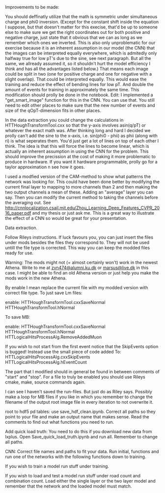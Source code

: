 Improvements to be made:

You should deffinatly utilize that the math is symmetric under simultaneous charge and phi0 inversion. (Except for the constant shift inside the equation I suppose, but that doesn't matter for this execise, that'd be up to someone else to make sure we get the right coordinates out for both positive and negative charge, just state that it obvious that we can as long as we remember which ones we inverted. This is also only unproblematic for our exercise because it is an inherent assumption in our model (the CNN) that the images can be interpreted equally everywhere, which is admitedly only halfway true for low pT's due to the sine, see next paragraph. But all the same, we allready assumed it, so it shouldn't hurt the model efficiency I think and has all the advantages listed below.)
That means each image could be split in two (one for positive charge and one for negative with a slight
overlap). That could be interpreted equally. This would ease the training and reduce the effect of
bending lines for low pT. And double the amount of events for training in approximately the same time. This modification should prolly be done in the notebook.
Edit: I implemented a "get_smart_image" function for this in the CNN. You can use that. You still need to edit other places to make sure that the new number of events and size of the qOpT-dimension fits in other places.

In the data extraction you could change the calculations in HTTHoughTransformTool.cxx
so that the y-axis involves asin(q/pT) or whatever the exact math was. After thinking
long and hard I decided we prolly can't add the sine to the x-axis, i.e. sin(phi0 - phii)
as phii (along with ri) is what seperates them. You'd just get a lot of lines on top of each
other I think. The idea is that this will force the lines to become linear, which is
actually an inherent assumption in using the CNN for the problem. This should improve the
precission at the cost of making it more problematic to produce in hardware. If you want it
hardware programmable, prolly go for a taylor approximation n see how it goes.

I used a modfied version of the CAM-method to show what patterns the network was looking for.
This could have been done better by modifying the current final layer to mapping to more
channels than 2 and then making the two output channels a mean of these. Adding an "average" layer you can say. Then you can modify
the current method to taking the channels before the averaging out. See 
http://cnnlocalization.csail.mit.edu/Zhou_Learning_Deep_Features_CVPR_2016_paper.pdf and my
thesis or just ask me. This is a great way to illustrate the effect of a CNN so would be great
for your presentation.



Data extraction.

Follow Rileys instructions. If luck favours you, you can just insert the files
under mods besides the files they correspond to. They will not be used untill the file type
is corrected. This way you can keep the modded files ready for use.

Warning: The mods might not (= almost certainly won't) work in the
newest Athena. Write to me at zvn474@alumni.ku.dk or marsus@live.dk in this case. I might be able to find
an old Athena version or just help you make the mods work in the new Athena.

By enable I mean replace the current file with my modded version with correct file type.
To just save Lm files:

enable:
HTTHoughTransformTool.cxxSaveNormal
HTTHoughTransformTool.hNormal


To save MB:

enable:
HTTHoughTransformTool.cxxSaveNormal
HTTHoughTransformTool.hNormal
HTTLogicalHitsProcessAlg.RemoveAddedMuon


If you wish to not start from the first event notice that the SkipEvents option is bugged!
Instead use the small piece of code added To:
HTTLogicalHitsProcessAlg.cxxSkipEvents
HTTLogicalHitsProcessAlg.hEventCount

The part that I modified should in general be found in between comments of "start" and "stop".
For a file to truly be enabled you should use Rileys cmake, make, source commands again.

I can see I haven't saved the run-files. But just do as Riley says. Possibly make a loop for
MB files if you like in which you remember to change the filename of the output root image
file in every iteration to not overwrite it.


root to hdf5 pd tables:
use save_hdf_clean.ipynb. Correct all paths so they point to your file and make an output
name that makes sense. Read the comments to find out what functions you need to run.


Add quick load truth:
You need to do this if you download new data from lxplus. Open Save_quick_load_truth.ipynb 
and run all. Remember to change all paths.

CNN:
Correct file names and paths to fit your data. Run initial, functions and run one of the
networks with the following functions down to training.

If you wish to train a model run stuff under training.

If you wish to load and test a model run stuff under road count and combination count.
Load either the single layer or the two layer model and remember that the network and
the loaded model must match.


